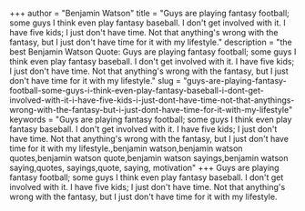 +++
author = "Benjamin Watson"
title = "Guys are playing fantasy football; some guys I think even play fantasy baseball. I don't get involved with it. I have five kids; I just don't have time. Not that anything's wrong with the fantasy, but I just don't have time for it with my lifestyle."
description = "the best Benjamin Watson Quote: Guys are playing fantasy football; some guys I think even play fantasy baseball. I don't get involved with it. I have five kids; I just don't have time. Not that anything's wrong with the fantasy, but I just don't have time for it with my lifestyle."
slug = "guys-are-playing-fantasy-football-some-guys-i-think-even-play-fantasy-baseball-i-dont-get-involved-with-it-i-have-five-kids-i-just-dont-have-time-not-that-anythings-wrong-with-the-fantasy-but-i-just-dont-have-time-for-it-with-my-lifestyle"
keywords = "Guys are playing fantasy football; some guys I think even play fantasy baseball. I don't get involved with it. I have five kids; I just don't have time. Not that anything's wrong with the fantasy, but I just don't have time for it with my lifestyle.,benjamin watson,benjamin watson quotes,benjamin watson quote,benjamin watson sayings,benjamin watson saying,quotes, sayings,quote, saying, motivation"
+++
Guys are playing fantasy football; some guys I think even play fantasy baseball. I don't get involved with it. I have five kids; I just don't have time. Not that anything's wrong with the fantasy, but I just don't have time for it with my lifestyle.
